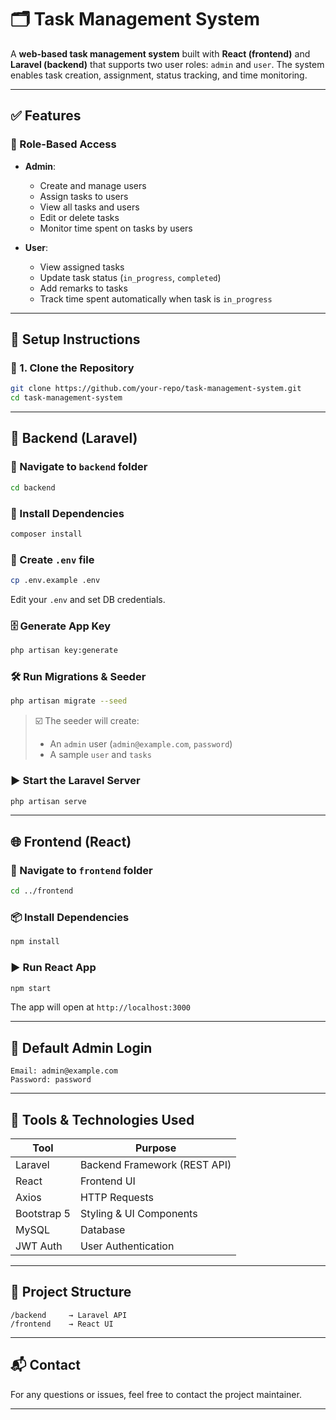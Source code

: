 # 🗂️ Task Management System

A **web-based task management system** built with **React (frontend)** and **Laravel (backend)** that supports two user roles: `admin` and `user`. The system enables task creation, assignment, status tracking, and time monitoring.

---

## ✅ Features

### 🔐 Role-Based Access
- **Admin**:
  - Create and manage users
  - Assign tasks to users
  - View all tasks and users
  - Edit or delete tasks
  - Monitor time spent on tasks by users

- **User**:
  - View assigned tasks
  - Update task status (`in_progress`, `completed`)
  - Add remarks to tasks
  - Track time spent automatically when task is `in_progress`

---

## 🚀 Setup Instructions

### 📁 1. Clone the Repository

```bash
git clone https://github.com/your-repo/task-management-system.git
cd task-management-system
```

---

## 🔧 Backend (Laravel)

### 📂 Navigate to `backend` folder

```bash
cd backend
```

### 🧩 Install Dependencies

```bash
composer install
```

### 🔐 Create `.env` file

```bash
cp .env.example .env
```

Edit your `.env` and set DB credentials.

### 🗄️ Generate App Key

```bash
php artisan key:generate
```

### 🛠️ Run Migrations & Seeder

```bash
php artisan migrate --seed
```

> ☑️ The seeder will create:
> - An `admin` user (`admin@example.com`, `password`)
> - A sample `user` and `tasks`

### ▶️ Start the Laravel Server

```bash
php artisan serve
```

---

## 🌐 Frontend (React)

### 📂 Navigate to `frontend` folder

```bash
cd ../frontend
```

### 📦 Install Dependencies

```bash
npm install
```

### ▶️ Run React App

```bash
npm start
```

The app will open at `http://localhost:3000`

---

## 🔑 Default Admin Login

```text
Email: admin@example.com
Password: password
```

---

## 🧰 Tools & Technologies Used

| Tool         | Purpose                      |
|--------------|-------------------------------|
| Laravel      | Backend Framework (REST API)  |
| React        | Frontend UI                   |
| Axios        | HTTP Requests                 |
| Bootstrap 5  | Styling & UI Components       |
| MySQL        | Database                      |
| JWT Auth     | User Authentication           |

---

## 📌 Project Structure

```
/backend     → Laravel API
/frontend    → React UI
```

---

## 📬 Contact

For any questions or issues, feel free to contact the project maintainer.

---
